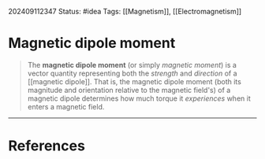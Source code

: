 202409112347
Status: #idea
Tags: [[Magnetism]], [[Electromagnetism]]

# Magnetic dipole moment

> The **magnetic dipole moment** (or simply *magnetic moment*) is a vector quantity representing both the *strength* and *direction* of a [[magnetic dipole]]. That is, the magnetic dipole moment (both its magnitude and orientation relative to the magnetic field's) of a magnetic dipole determines how much torque it *experiences* when it enters a magnetic field.
>
> 



___
# References
